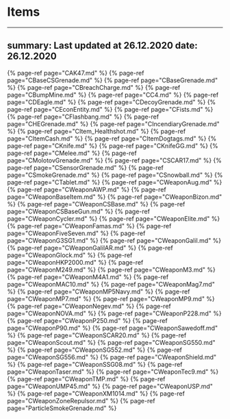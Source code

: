 # Items
---
summary: Last updated at 26.12.2020
date: 26.12.2020
---


{% page-ref page="CAK47.md" %}
{% page-ref page="CBaseCSGrenade.md" %}
{% page-ref page="CBaseGrenade.md" %}
{% page-ref page="CBreachCharge.md" %}
{% page-ref page="CBumpMine.md" %}
{% page-ref page="CC4.md" %}
{% page-ref page="CDEagle.md" %}
{% page-ref page="CDecoyGrenade.md" %}
{% page-ref page="CEconEntity.md" %}
{% page-ref page="CFists.md" %}
{% page-ref page="CFlashbang.md" %}
{% page-ref page="CHEGrenade.md" %}
{% page-ref page="CIncendiaryGrenade.md" %}
{% page-ref page="CItem_Healthshot.md" %}
{% page-ref page="CItemCash.md" %}
{% page-ref page="CItemDogtags.md" %}
{% page-ref page="CKnife.md" %}
{% page-ref page="CKnifeGG.md" %}
{% page-ref page="CMelee.md" %}
{% page-ref page="CMolotovGrenade.md" %}
{% page-ref page="CSCAR17.md" %}
{% page-ref page="CSensorGrenade.md" %}
{% page-ref page="CSmokeGrenade.md" %}
{% page-ref page="CSnowball.md" %}
{% page-ref page="CTablet.md" %}
{% page-ref page="CWeaponAug.md" %}
{% page-ref page="CWeaponAWP.md" %}
{% page-ref page="CWeaponBaseItem.md" %}
{% page-ref page="CWeaponBizon.md" %}
{% page-ref page="CWeaponCSBase.md" %}
{% page-ref page="CWeaponCSBaseGun.md" %}
{% page-ref page="CWeaponCycler.md" %}
{% page-ref page="CWeaponElite.md" %}
{% page-ref page="CWeaponFamas.md" %}
{% page-ref page="CWeaponFiveSeven.md" %}
{% page-ref page="CWeaponG3SG1.md" %}
{% page-ref page="CWeaponGalil.md" %}
{% page-ref page="CWeaponGalilAR.md" %}
{% page-ref page="CWeaponGlock.md" %}
{% page-ref page="CWeaponHKP2000.md" %}
{% page-ref page="CWeaponM249.md" %}
{% page-ref page="CWeaponM3.md" %}
{% page-ref page="CWeaponM4A1.md" %}
{% page-ref page="CWeaponMAC10.md" %}
{% page-ref page="CWeaponMag7.md" %}
{% page-ref page="CWeaponMP5Navy.md" %}
{% page-ref page="CWeaponMP7.md" %}
{% page-ref page="CWeaponMP9.md" %}
{% page-ref page="CWeaponNegev.md" %}
{% page-ref page="CWeaponNOVA.md" %}
{% page-ref page="CWeaponP228.md" %}
{% page-ref page="CWeaponP250.md" %}
{% page-ref page="CWeaponP90.md" %}
{% page-ref page="CWeaponSawedoff.md" %}
{% page-ref page="CWeaponSCAR20.md" %}
{% page-ref page="CWeaponScout.md" %}
{% page-ref page="CWeaponSG550.md" %}
{% page-ref page="CWeaponSG552.md" %}
{% page-ref page="CWeaponSG556.md" %}
{% page-ref page="CWeaponShield.md" %}
{% page-ref page="CWeaponSSG08.md" %}
{% page-ref page="CWeaponTaser.md" %}
{% page-ref page="CWeaponTec9.md" %}
{% page-ref page="CWeaponTMP.md" %}
{% page-ref page="CWeaponUMP45.md" %}
{% page-ref page="CWeaponUSP.md" %}
{% page-ref page="CWeaponXM1014.md" %}
{% page-ref page="CWeaponZoneRepulsor.md" %}
{% page-ref page="ParticleSmokeGrenade.md" %}
